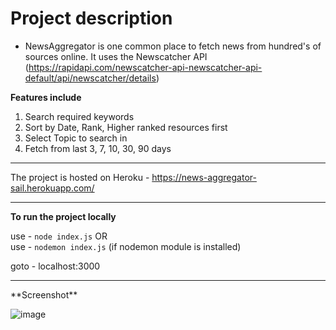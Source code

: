 # Project description 
- NewsAggregator is one common place to fetch news from hundred's of sources online. It uses the Newscatcher API (https://rapidapi.com/newscatcher-api-newscatcher-api-default/api/newscatcher/details)

<b>Features include</b>

1. Search required keywords
2. Sort by Date, Rank, Higher ranked resources first
3. Select Topic to search in
4. Fetch from last 3, 7, 10, 30, 90 days

<hr>

The project is hosted on Heroku -  https://news-aggregator-sail.herokuapp.com/

<hr>

**To run the project locally**

use - `node index.js` OR <br>
use - `nodemon index.js` (if nodemon module is installed)

goto - localhost:3000

<hr>
**Screenshot**

![image](https://user-images.githubusercontent.com/40532567/171778934-84705bac-20a7-4ca3-a433-c222bd891510.png)
